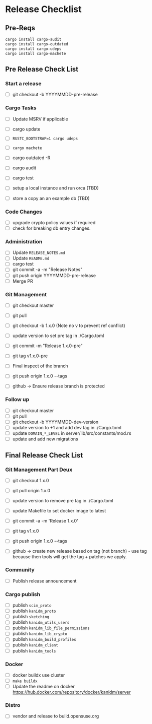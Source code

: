# Release Checklist

## Pre-Reqs

```bash
cargo install cargo-audit
cargo install cargo-outdated
cargo install cargo-udeps
cargo install cargo-machete
```

## Pre Release Check List

### Start a release

- [ ] git checkout -b YYYYMMDD-pre-release

### Cargo Tasks

- [ ] Update MSRV if applicable
- [ ] cargo update
- [ ] `RUSTC_BOOTSTRAP=1 cargo udeps`
- [ ] `cargo machete`
- [ ] cargo outdated -R
- [ ] cargo audit
- [ ] cargo test

- [ ] setup a local instance and run orca (TBD)
- [ ] store a copy an an example db (TBD)

### Code Changes

- [ ] upgrade crypto policy values if required
- [ ] check for breaking db entry changes.

### Administration

- [ ] Update `RELEASE_NOTES.md`
- [ ] Update `README.md`
- [ ] cargo test
- [ ] git commit -a -m "Release Notes"
- [ ] git push origin YYYYMMDD-pre-release
- [ ] Merge PR

### Git Management

- [ ] git checkout master
- [ ] git pull
- [ ] git checkout -b 1.x.0 (Note no v to prevent ref conflict)
- [ ] update version to set pre tag in ./Cargo.toml
- [ ] git commit -m "Release 1.x.0-pre"
- [ ] git tag v1.x.0-pre

- [ ] Final inspect of the branch

- [ ] git push origin 1.x.0 --tags

- [ ] github -> Ensure release branch is protected

### Follow up

- [ ] git checkout master
- [ ] git pull
- [ ] git checkout -b YYYYMMDD-dev-version
- [ ] update version to +1 and add dev tag in ./Cargo.toml
- [ ] update `DOMAIN_*_LEVEL` in server/lib/src/constants/mod.rs
- [ ] update and add new migrations

## Final Release Check List

### Git Management Part Deux

- [ ] git checkout 1.x.0
- [ ] git pull origin 1.x.0

- [ ] update version to remove pre tag in ./Cargo.toml
- [ ] update Makefile to set docker image to latest
- [ ] git commit -a -m 'Release 1.x.0'
- [ ] git tag v1.x.0
- [ ] git push origin 1.x.0 --tags

- [ ] github -> create new release based on tag (not branch) - use tag because then tools will get
      the tag + patches we apply.

### Community

- [ ] Publish release announcement

### Cargo publish

- [ ] publish `scim_proto`
- [ ] publish `kanidm_proto`
- [ ] publish `sketching`
- [ ] publish `kanidm_utils_users`
- [ ] publish `kanidm_lib_file_permissions`
- [ ] publish `kanidm_lib_crypto`
- [ ] publish `kanidm_build_profiles`
- [ ] publish `kanidm_client`
- [ ] publish `kanidm_tools`

### Docker

- [ ] docker buildx use cluster
- [ ] `make buildx`
- [ ] Update the readme on docker <https://hub.docker.com/repository/docker/kanidm/server>

### Distro

- [ ] vendor and release to build.opensuse.org

